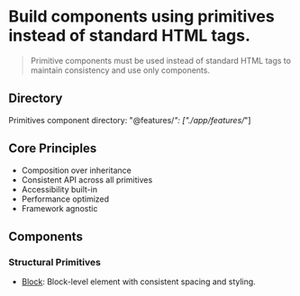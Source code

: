 # Build components using primitives instead of standard HTML tags.

> Primitive components must be used instead of standard HTML tags to maintain consistency and use only components.

## Directory

Primitives component directory: "@features/*": ["./app/features/*"]

## Core Principles

- Composition over inheritance
- Consistent API across all primitives
- Accessibility built-in
- Performance optimized
- Framework agnostic

## Components

### Structural Primitives

- [Block](/app/components/primitives/block.tsx): Block-level element with consistent spacing and styling.
<!-- - [Inline](/app/components/primitives/inline.tsx): Inline-level element for text and inline content. -->
<!-- - [Container](/app/components/primitives/container.tsx): Responsive container with max-width and centering. -->
<!-- - [Grid](/app/components/primitives/grid.tsx): Grid layout system with responsive columns. -->
<!-- - [Flex](/app/components/primitives/flex.tsx): Flexbox container with common alignment properties. -->

<!-- ### Content Primitives -->

<!-- - [Text](/app/components/primitives/text.tsx): Text element with typography variants. -->
<!-- - [Heading](/app/components/primitives/heading.tsx): Heading elements with hierarchical styling. -->
<!-- - [Image](/app/components/primitives/image.tsx): Optimized image component with lazy loading. -->
<!-- - [Link](/app/components/primitives/link.tsx): Styled link with hover states and accessibility. -->

<!-- ### Layout Primitives -->

<!-- - [Stack](/app/components/primitives/stack.tsx): Vertical stacking of elements with consistent spacing. -->
<!-- - [Cluster](/app/components/primitives/cluster.tsx): Horizontal grouping of elements with spacing. -->
<!-- - [Cover](/app/components/primitives/cover.tsx): Full-bleed container that breaks out of parent padding. -->
<!-- - [Center](/app/components/primitives/center.tsx): Centering container for content. -->
<!-- - [Sidebar](/app/components/primitives/sidebar.tsx): Fixed sidebar with responsive behavior. -->
